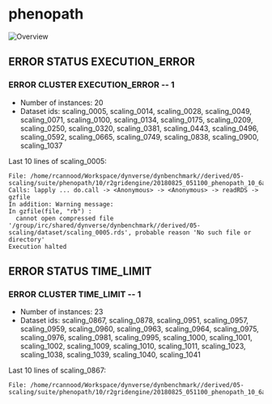 # phenopath
![Overview](phenopath.svg)

## ERROR STATUS EXECUTION_ERROR

### ERROR CLUSTER EXECUTION_ERROR -- 1

 * Number of instances: 20
 * Dataset ids: scaling_0005, scaling_0014, scaling_0028, scaling_0049, scaling_0071, scaling_0100, scaling_0134, scaling_0175, scaling_0209, scaling_0250, scaling_0320, scaling_0381, scaling_0443, scaling_0496, scaling_0592, scaling_0665, scaling_0749, scaling_0838, scaling_0900, scaling_1037

Last 10 lines of scaling_0005:
```
File: /home/rcannood/Workspace/dynverse/dynbenchmark//derived/05-scaling/suite/phenopath/10/r2gridengine/20180825_051100_phenopath_10_6awIlP2ddJ/log/log.5.e.txt
Calls: lapply ... do.call -> <Anonymous> -> <Anonymous> -> readRDS -> gzfile
In addition: Warning message:
In gzfile(file, "rb") :
  cannot open compressed file '/group/irc/shared/dynverse/dynbenchmark//derived/05-scaling/dataset/scaling_0005.rds', probable reason 'No such file or directory'
Execution halted
```

## ERROR STATUS TIME_LIMIT

### ERROR CLUSTER TIME_LIMIT -- 1

 * Number of instances: 23
 * Dataset ids: scaling_0867, scaling_0878, scaling_0951, scaling_0957, scaling_0959, scaling_0960, scaling_0963, scaling_0964, scaling_0975, scaling_0976, scaling_0981, scaling_0995, scaling_1000, scaling_1001, scaling_1002, scaling_1009, scaling_1010, scaling_1011, scaling_1023, scaling_1038, scaling_1039, scaling_1040, scaling_1041

Last 10 lines of scaling_0867:
```
File: /home/rcannood/Workspace/dynverse/dynbenchmark//derived/05-scaling/suite/phenopath/10/r2gridengine/20180825_051100_phenopath_10_6awIlP2ddJ/log/log.867.e.txt
```


